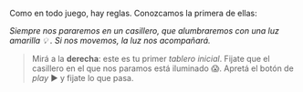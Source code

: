 <gs-toolbox toolbox-url="https://raw.githubusercontent.com/MumukiProject/mumuki-guia-gobstones-primeros-programas-kids/master/assets/toolbox_1553274591838.xml"></gs-toolbox>

Como en todo juego, hay reglas. Conozcamos la primera de ellas:

_Siempre nos pararemos en un casillero, que alumbraremos con una luz amarilla :bulb: . Si nos movemos, la luz nos acompañará._

> Mirá a la **derecha**: este es tu primer _tablero inicial_. Fijate que el casillero en el que nos paramos está iluminado :scream:.  Apretá el botón de _play_ :arrow_forward: y fijate lo que pasa.

